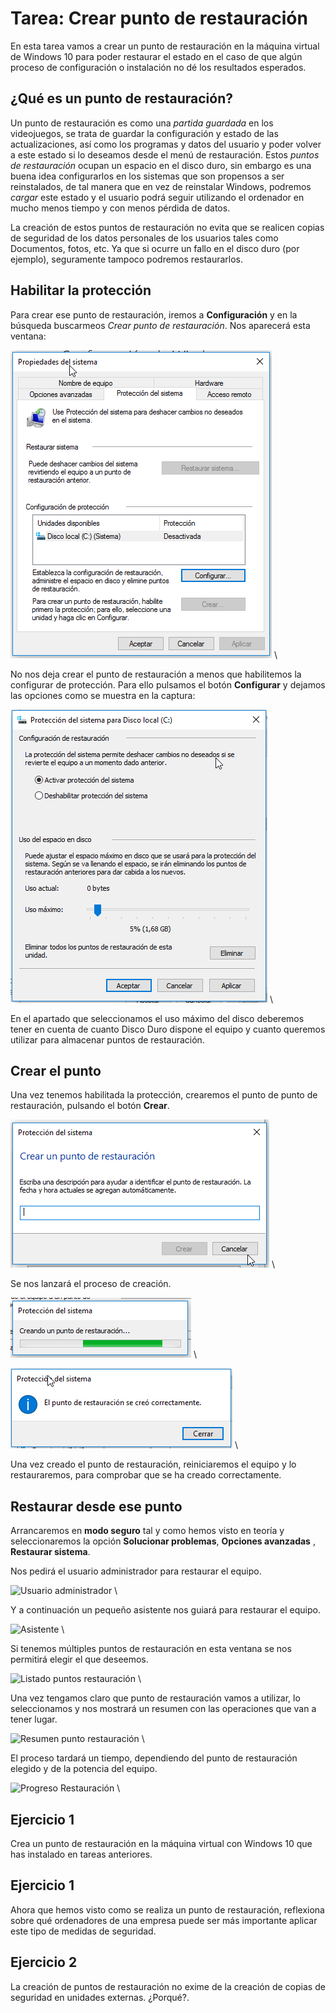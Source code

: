 
# Tarea: Crear punto de restauración

En esta tarea vamos a crear un punto de restauración en la máquina virtual de Windows 10 para poder restaurar el estado en el caso de que algún proceso de configuración o instalación no dé los resultados esperados.

## ¿Qué es un punto de restauración?

Un punto de restauración es como una *partida guardada* en los videojuegos, se trata de guardar la configuración y estado de las actualizaciones, así como los programas y datos del usuario y poder volver a este estado si lo deseamos desde el menú de restauración. Estos *puntos de restauración* ocupan un espacio en el disco duro, sin embargo es una buena idea configurarlos en los sistemas que son propensos a ser reinstalados, de tal manera que en vez de reinstalar Windows, podremos *cargar* este estado y el usuario podrá seguir utilizando el ordenador en mucho menos tiempo y con menos pérdida de datos. 

La creación de estos puntos de restauración no evita que se realicen copias de seguridad de los datos personales de los usuarios tales como Documentos, fotos, etc. Ya que si ocurre un fallo en el disco duro (por ejemplo), seguramente tampoco podremos restaurarlos.

## Habilitar la protección

Para crear ese punto de restauración, iremos a **Configuración** y en la búsqueda buscarmeos *Crear punto de restauración*. Nos aparecerá esta ventana:

![Crear punto de restauración](CrearPuntoRestauracion_072559.png)
\ 

No nos deja crear el punto de restauración a menos que habilitemos la configurar de protección. Para ello pulsamos el botón **Configurar** y dejamos las opciones como se muestra en la captura:


![Activar proteccion](CrearPuntoRestauracion_072637.png)
\ 

En el apartado que seleccionamos el uso máximo del disco deberemos tener en cuenta de cuanto Disco Duro dispone el equipo y cuanto queremos utilizar para almacenar puntos de restauración.

## Crear el punto

Una vez tenemos habilitada la protección, crearemos el punto de punto de restauración, pulsando el botón **Crear**.

![Crear punto](CrearPuntoRestauracion_072711.png)
\ 

Se nos lanzará el proceso de creación.

![Progreso creación](CrearPuntoRestauracion_072741.png)
\ 

![Creado](CrearPuntoRestauracion_072752.png)
\ 

Una vez creado el punto de restauración, reiniciaremos el equipo y lo restauraremos, para comprobar que se ha creado correctamente.

## Restaurar desde ese punto

Arrancaremos en **modo seguro** tal y como hemos visto en teoría y seleccionaremos la opción **Solucionar problemas**, **Opciones avanzadas** , **Restaurar sistema**.

Nos pedirá el usuario administrador para restaurar el equipo.

![Usuario administrador](CrearPuntoRestauracion/CrearPuntoRestauracion_072916.png)
\ 

Y a continuación un pequeño asistente nos guiará para restaurar el equipo.

![Asistente](CrearPuntoRestauracion/CrearPuntoRestauracion_072935.png)
\ 

Si tenemos múltiples puntos de restauración en esta ventana se nos permitirá elegir el que deseemos. 

![Listado puntos restauración](CrearPuntoRestauracion/CrearPuntoRestauracion_072954.png)
\ 

Una vez tengamos claro que punto de restauración vamos a utilizar, lo seleccionamos y nos mostrará un resumen con las operaciones que van a tener lugar.

![Resumen punto restauración](CrearPuntoRestauracion/CrearPuntoRestauracion_073006.png)
\ 

El proceso tardará un tiempo, dependiendo del punto de restauración elegido y de la potencia del equipo.

![Progreso Restauración](CrearPuntoRestauracion/CrearPuntoRestauracion_073020.png)
\ 

## Ejercicio 1

Crea un punto de restauración en la máquina virtual con Windows 10 que has instalado en tareas anteriores.

## Ejercicio 1

Ahora que hemos visto como se realiza un punto de restauración, reflexiona sobre qué ordenadores de una empresa puede ser más importante aplicar este tipo de medidas de seguridad.

## Ejercicio 2

La creación de puntos de restauración no exime de la creación de copias de seguridad en unidades externas. ¿Porqué?.
